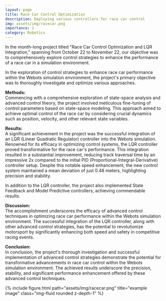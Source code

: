 ```yaml
---
layout: page
title: Race Car Control Optimization
description: Deploying various controllers for race car control
img: assets/img/racecar.png
importance: 1
category: Robotics
---
```

In the month-long project titled "Race Car Control Optimization and LQR Integration," spanning from October 22 to November 22, our objective was to comprehensively explore control strategies to enhance the performance of a race car in a simulation environment.

In the exploration of control strategies to enhance race car performance within the Webots simulation environment, the project's primary objective was to thoroughly investigate and optimize various approaches.<br>

**Methods:**<br>
Commencing with a comprehensive exploration of state-space analysis and advanced control theory, the project involved meticulous fine-tuning of control parameters based on state-space modeling. This approach aimed to achieve optimal control of the race car by considering crucial dynamics such as position, velocity, and other relevant state variables.


**Results:**<br>
A significant achievement in the project was the successful integration of an LQR (Linear Quadratic Regulator) controller into the Webots simulation. Renowned for its efficacy in optimizing control systems, the LQR controller proved transformative for the race car's performance. This integration resulted in a substantial improvement, reducing track traversal time by an impressive 2x compared to the initial PID (Proportional-Integral-Derivative) controller setup. Despite this notable speed enhancement, the new control system maintained a mean deviation of just 0.48 meters, highlighting precision and stability.

In addition to the LQR controller, the project also implemented State Feedback and Model Predictive controllers, achieving commendable results.

**Discussion:**<br>
The accomplishment underscores the efficacy of advanced control techniques in optimizing race car performance within the Webots simulation environment. The successful integration of the LQR controller, along with other advanced control strategies, has the potential to revolutionize motorsport by significantly enhancing both speed and safety in competitive racing events.

**Conclusion:**<br>
In conclusion, the project's thorough investigation and successful implementation of advanced control strategies demonstrate the potential for transformative advancements in race car control within the Webots simulation environment. The achieved results underscore the precision, stability, and significant performance enhancement offered by these advanced control techniques.

<div class="row justify-content-sm-center">
    <div class="col-sm mt-3 mt-md-0">
        {% include figure.html path="assets/img/racecar.png"  title="example image" class="img-fluid rounded z-depth-1" %}
    </div>
</div>
